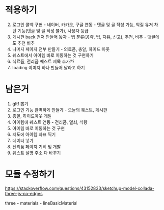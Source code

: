 # 적용하기

2. 로그인 콜백 구현 - 네이버, 카카오, 구글 연동 - 댓글 및 글 작성 가능, 악질 유저 차단 기능(댓글 및 글 작성 불가), 사용자 등급
3. 게시판 back 먼저 만들어 놓자 - 탭 분류(공략, 팁, 자유, 신고), 추천, 비추 - 댓글에도 추천 비추
4. 나머지 페이지 전부 만들기 - 의료품, 총알, 하이드 아웃
5. 퀘스트에서 아이템 바로 이동하는 것 구현하기
6. 식료품, 전리품 퀘스트 제목 추가??
7. loading 이미지 하나 만들어 달라고 하기

# 남은거

1. gltf 뽑기
2. 로그인 기능 완벽하게 만들기 - 오늘의 퀘스트, 게시판
3. 총알, 하이드아웃 개발
4. 아이템에 퀘스트 연동 - 전리품, 열쇠, 식량
5. 아이템 바로 이동하는 것 구현
6. 지도에 아이템 좌표 찍기
7. 데이터 넣기
8. 전리품 페이지 기획 및 개발
9. 퀘스트 설명 주소 다 바꾸기

# 모듈 수정하기

https://stackoverflow.com/questions/43152833/sketchup-model-collada-three-js-no-edges

three - materials - lineBasicMaterial
